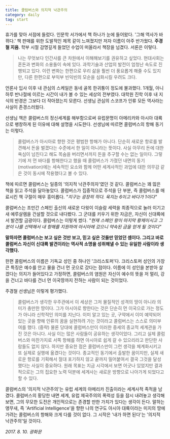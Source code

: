 ```yaml
---
title: 콜럼버스와 의지적 낙관주의
category: daily
tag: start
---
```


휴가를 맞아 서점에 들렀다. 인문학 서가에서 책 하나가 눈에 들어왔다. '그해 역사가 바뀌다.' 책 판매를 위한 도발적인 제목 같이 느껴졌지만 저자 이름이 아주 반가웠다. **주경철 지음**. 학부 시절 감명깊게 들었던 수업이 떠올라서 책장을 넘겼다. 서론은 이렇다.

> 나는 무엇보다 인간사를 큰 차원에서 이해해보기를 권유하고 싶었다. 현대사회는 혼돈과 변화의 소용돌이 속에 있다. 과학기술과 산업의 발전이 엄청난 속도로 진행되고 있다. 이런 변화는 한편으로 우리 삶을 훨씬 더 풍요롭게 해줄 수도 있지만, 다른 한편으로 부익부 빈익빈의 모순을 심화시킬 우려도 크다.

언론사 입사 이후 내 관심의 스케일은 동네 골목 한귀퉁이 정도에 불과했다. 1개월, 아니 하루 반나절에 이르는 시간이 내가 볼 수 있는 세상의 전부였다. 대학원 진학 이후 내 지식의 반경은 그보다 더 작아졌는지 모른다. 선생님 관심의 스코프가 인류 모든 역사라는 사실이 존경스러웠다.

선생님 책은 콜럼버스의 정신세계를 해부함으로써 유럽문명이 아메리카와 아시아 대륙으로 팽창하게 된 이유에 대해 설명을 시도한다. 선생님에 따르면 콜럼버스의 항해 동기는 이렇다.

> 콜럼버스가 아시아로 향한 것은 평범한 항해가 아니다. 단순히 새로운 항로를 발견해서 돈을 벌겠다는 수준에서 한 일이 아니라는 뜻이다. 사실 아무리 돈에 대한 욕심이 넘친다고 해도 목숨을 버리면서까지 돈을 추구할 수는 없는 일이다. 그렇기에 저 먼 바다를 항해한다고 했을 때 콜럼버스가 가졌던 내면의 동기(motivation)에는 세속적인 요소와 함께 어떤 세계사적인 과업에 대한 의무감 같은 것이 동시에 작용했다고 볼 수 있다.

책에 따르면 콜럼버스는 일종의 '의지적 낙관주의자'였던 것 같다. 콜럼버스는 꽤 많은 책을 읽고 주석을 달아놓았다. 콜럼버스가 집중적으로 주석을 단 부분, 즉 콜럼버스를 매료시킨 책 구절이 매우 흥미롭다. *"지구는 굉장히 작다. 육지는 6이고 바다가 1이다"* 

콜럼버스는 조만간 스페인 출신의 새로운 다윗이 이슬람 세력을 최종적으로 눌러 이기고 새 예루살렘을 건설할 것으로 내다봤다. 그 군대를 키우기 위한 자금은, 자신이 신대륙에서 발견할 금광이다. 콜럼버스는 이렇게 썼다. *"현재 스페인 왕이 마지막 황제이시고 그분이 나를 선택해서 내 항해를 지원하여 아시아에 갔으니 약속된 금을 얻게 될 것이다"*

**말하자면 콜럼버스는 보고 싶은 것만 보고, 믿고 싶은 것들만 믿었던 셈이다. 그리고 바로 콜럼버스 자신이 신대륙 발견이라는 역사적 소명을 성취해낼 수 있는 유일한 사람이라 생각했다.** 

한편 콜럼버스의 이름은 기독교 성인 중 하나인 '크리스토퍼'다. 크리스토퍼 성인의 가장 큰 특징은 예수를 안고 물을 건너 먼 곳으로 갔다는 점이다. 이름에 이 성인을 본받아 살겠다는 의지가 들어있다고 가정하면, 콜럼버스의 염원은 자신이 예수의 뜻을 저 멀리, 강을 건너고 바다를 건너 먼 이국땅까지 전하는 사람이 되는 것이었다. 

주경철 선생님은 이렇게 평가했다.

> 콜럼버스가 생각한 우주관에서 이 세상은 그저 물질적인 성격의 땅이 아니라 의미가 충만한 땅이다. 그가 아시아로 향한다는 것은 단순히 먼 이국으로 가는 정도가 아니라 신학적인 의미를 지닌다. 이미 알고 있는 곳, 구약에서 이미 예약되어 있는 곳을 향해 인류의 꿈을 실현하려 가는 것이라고 콜럼버스는 스스로 의미부여를 했다. (중략) 물론 당대에 콜럼버스만이 이러한 중세의 종교적 세계관을 가진 것은 아니다. 사실 이는 많은 사람들이 공유하는 생각이었다. 그리고 실제 콜럼버스와 마찬가지로 서쪽 항해를 하면 아시아로 쉽게 갈 수 있으리라고 판단한 사람들도 없지 않다. 하지만 중요한 점은 콜럼버스만이 그런 생각을 체계화시키고 또 실제로 실행에 옮겼다는 것이다. 종교적인 동기에서 출발한 꿈이지만, 실제 새로운 항로를 기획해서 절대 포기하지 않고 끝까지 밀어붙여서 결국 그것을 달성했다는 사실이 중요하다. 원래 목표는 지금 시각에서 보면 어긋나 있었지만 결과적으로는 그의 집요한 노력 덕분에 세계사는 새로운 방향으로 나아가게 되었다고 할 수 있다.

콜럼버스의 '의지적 낙관주의'는 유럽 세계의 아메리카 진출이라는 세계사적 족적을 남겼다. 콜럼버스의 황당한 내면 세계, 유럽 제국주의의 폭력성 등을 잠시 내려놓고 생각해보면, 그의 무모한 도전은 개인적으로는 존경할 만한 가치가 있다는 생각이 든다. 말하는 앵무새, 즉 'Artificial Intelligence'을 향한 나의 연구도 아시아 대륙이라는 미지의 땅에 가려는 콜럼버스의 항해와 크게 다를 것이 없다. 그 시작은 '내가 하면 된다'는 '의지적 낙관주의'일 것이다.

*2017. 8. 10. 광화문*